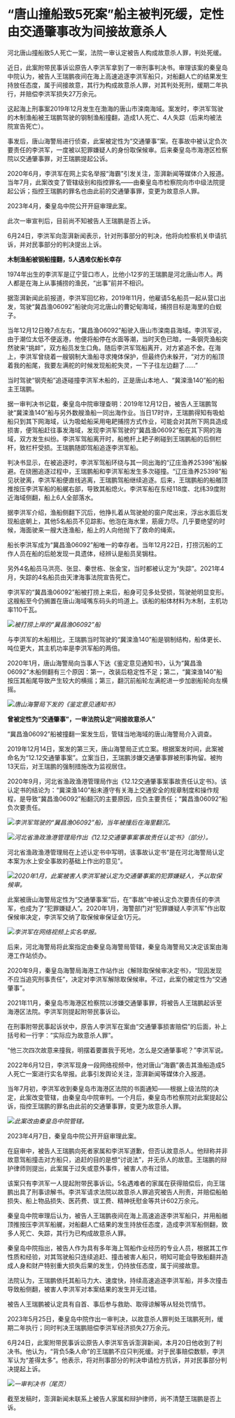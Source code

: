 

# “唐山撞船致5死案”船主被判死缓，定性由交通肇事改为间接故意杀人

河北唐山撞船致5人死亡一案，法院一审认定被告人构成故意杀人罪，判处死缓。

近日，此案附带民事诉讼原告人李洪军拿到了一审刑事判决书。审理该案的秦皇岛中院认为，被告人王瑞鹏夜间在海上高速追逐李洪军船只，对船翻人亡的结果发生持放任态度，属于间接故意，其行为构成故意杀人罪，对其判处死刑，缓期二年执行，并赔偿李洪军损失27万余元。

这起海上刑事案2019年12月发生在渤海的唐山市滦南海域。案发时，李洪军驾驶的木制渔船被王瑞鹏驾驶的钢制渔船撞翻，造成1人死亡、4人失踪（后来均被法院宣告死亡）。

事发后，唐山海警局进行侦查，此案被定性为“交通肇事”案。在事故中被认定负次要责任的李洪军，一度被以犯罪嫌疑人的身份取保候审。后来秦皇岛市海港区检察院以交通肇事罪，对王瑞鹏提起公诉。

2020年6月，李洪军在网上实名举报“海霸”引发关注，澎湃新闻等媒体介入报道。当年7月，此案改变了管辖级别和指控罪名——由秦皇岛市检察院向市中级法院提起公诉；指控王瑞鹏的罪名也由此前的交通肇事罪，变更为故意杀人罪。

2023年4月，秦皇岛中院公开开庭审理此案。

此次一审宣判后，目前尚不知被告人王瑞鹏是否上诉。

6月24日，李洪军向澎湃新闻表示，针对刑事部分的判决，他将向检察机关申请抗诉，并对民事部分的判决提出上诉。

**木制渔船被钢船撞翻，5人遇难仅船长幸存**

1974年出生的李洪军是辽宁营口市人，比他小12岁的王瑞鹏是河北唐山市人。两人都是在海上从事捕捞的渔民，“出事”前并不相识。

据澎湃新闻此前报道，李洪军回忆称，2019年11月，他雇请5名船员一起从营口出发，驾驶“冀昌渔06092”船驶向河北唐山的曹妃甸海域，捕捞目标是海里的白蚬子。

当年12月12日晚7点左右，“冀昌渔06092”船驶入唐山市滦南县海域。李洪军说，由于潮位太低不便返港，他便将船停在水面等潮，当时天色已暗，一条钢壳渔船突然驶来“挑衅”，双方船员发生口角。随后李洪军驾船离开，对方紧追不舍。在海上，李洪军曾绕着一艘钢制大渔船寻求掩体保护，但最终仍未躲开，“对方的船顶着我的船尾，我要左满舵的时候发现船舵失灵，一下子往左边翻了……”

当时驾驶“钢壳船”追逐碰撞李洪军木船的，正是唐山本地人、“冀滦渔140”船的船主王瑞鹏。

据一审判决书记载，秦皇岛中院审理查明：2019年12月12日，被告人王瑞鹏驾驶“冀滦渔140”船与另外数艘渔船一同出海作业。当日17时许，王瑞鹏得知有吸蛤船只到其下网海域，认为吸蛤船采用电耙捕捞方式作业，可能会对其所下网具造成损害，便驾船赶往事发海域，发现李洪军驾驶的“冀昌渔06092”船在其下网的海域，双方发生纠纷。李洪军驾船离开时，船桅杆上耙子刷碰到王瑞鹏船的后侧栏杆，致栏杆受损。王瑞鹏随即驾船追逐李洪军船。

判决书显示，在被追逐时，李洪军驾船环绕与其一同出海的“辽庄渔养25398”船躲避。在绕圈追逐过程中，王瑞鹏船和李洪军船发生多次碰撞。“辽庄渔养25398”船见状驶离，李洪军船便直线逃离，王瑞鹏驾船继续追逐。后来，王瑞鹏船的船艏顶推按压李洪军船的船艉右部，导致其船熄火。李洪军船在东经118度、北纬39度附近海域侧翻，船上6人全部落水。

据李洪军介绍，渔船侧翻下沉后，他挣扎着从驾驶舱的窗户爬出来，浮出水面后发现船底朝上，其他5名船员不见踪影。他泡在海水里，筋疲力尽。几乎要绝望的时候，海面驶来一艘大连渔船，船上的人向他抛下了救命的绳索。

船长李洪军成为“冀昌渔06092”船唯一的幸存者。当年12月22日，打捞沉船的工作人员在船的后舱发现一具遗体，经辨认是船员吴锔柱。

另外4名船员马洪亮、张显、秦世栋、张金宝，当时都被认定为“失踪”。2021年4月，失踪的4名船员由天津海事法院宣告死亡。

李洪军的“冀昌渔06092”船被打捞上来后，船身可见多处受损，驾驶舱明显变形。这艘船至今仍搁置在唐山海域嘴东码头的坞道上。该船的船体材料为木制，主机功率110千瓦。

![](https://inews.gtimg.com/om_bt/OyKPNSHVBTDcqPEt-zhtu_5gATZfQfFfL6mCgkwrye-jYAA/1000)_被打捞上岸的“冀昌渔06092”船_

与李洪军的木船相比，王瑞鹏当时驾驶的“冀滦渔140”船是钢制结构，船体更长、吨位更大，其主机功率是李洪军船的两倍。

2020年1月，唐山海警局向当事人下达《鉴定意见通知书》，认为“冀昌渔06092”木船侧翻有三个原因：第一，改装后稳定性不足；第二，“冀滦渔140”船按压其船尾导致产生较大的横摇；第三，翻沉前船轮左满舵进一步加剧船轮向左横摇。

![](https://inews.gtimg.com/om_bt/OgJPHAPP8VE4pZv6o2euLSDx8BKQSbhWtaRZcCrxQaWT8AA/1000)_唐山海警局下发的《鉴定意见通知书》_

**曾被定性为“交通肇事”，一审法院认定“间接故意杀人”**

“冀昌渔06092”船被撞翻一案发生后，管辖当地海域的唐山海警局介入调查。

2019年12月14日，案发的第三天，唐山海警局正式立案。根据案发时间，此案被命名为“12.12交通肇事案”。立案当日，王瑞鹏涉嫌交通肇事罪被刑事拘留。被拘13天后，对王瑞鹏的强制措施改为监视居住。

2020年9月，河北省渔政渔港管理局作出《12.12交通肇事案事故责任认定书》。该认定书的结论为：“冀滦渔140”船未遵守有关海上交通安全的规章制度和操作规程，是导致“冀昌渔06092”船翻沉的主要原因，应负主要责任；“冀昌渔06092”船负次要责任。

![](https://inews.gtimg.com/om_bt/OswWEF-fv6qt0YStGBEtlL4qpWs-GeZfsS8l_F-aGZZ2wAA/1000)_李洪军驾驶的“冀昌渔06092”船，当年被撞后在海里翻沉。_

![](https://inews.gtimg.com/om_bt/O1b3d380lrPle-OBV7O_ODpAuV-OSI8D5IBNz5P5XAZDsAA/1000)_河北省渔政渔港管理局作出《12.12交通肇事案事故责任认定书》（部分）。_

河北省渔政渔港管理局在上述认定书中写明，该事故认定书“是在河北海警局认定本案为水上安全事故的基础上作出的意见”。

![](https://inews.gtimg.com/om_bt/OBnDMn6PmV0y79aZMGOgz56CQRQqukR31sT56BatIMxi4AA/1000)_2020年1月，此案被害人李洪军被认定为交通肇事案的犯罪嫌疑人，予以取保候审。_

此案被唐山海警局定性为“交通肇事案”后，在“事故”中被认定负次要责任的李洪军，也成为了“犯罪嫌疑人”。2020年1月，海警部门对“犯罪嫌疑人李洪军”作出取保候审决定，李洪军交纳了取保候审保证金1万元。

![](https://inews.gtimg.com/om_bt/OImpoIJJWw5hS5sdDjHQifuURNkdDrsZYUuJR8nSif5l4AA/1000)_李洪军在网络视频上实名举报。_

后来，河北海警局将此案指定由秦皇岛海警局管辖，秦皇岛海警局又决定该案由海港工作站侦办。

2020年9月，秦皇岛海警局海港工作站作出《解除取保候审决定书》，“现因发现不应当追究刑事责任”，决定对李洪军解除取保候审。不过，此案仍被定性为“交通肇事”。

2021年11月，秦皇岛市海港区检察院以涉嫌交通肇事罪，将被告人王瑞鹏起诉至海港区法院。李洪军则提起附带民事诉讼。

在刑事附带民事起诉状中，原告人李洪军在案由“交通肇事损害赔偿”的后面，补上括号和一行字：“实际应为故意杀人罪”。

“他三次四次故意来撞我，明摆着要置我于死地，怎么是交通肇事呢？”李洪军说。

2022年6月12日，李洪军现身一段网络视频中，他对唐山“海霸”袭击其渔船造成5人死亡一案进行实名举报。此事引发舆论关注，澎湃新闻等媒体介入报道。

当年7月初，李洪军收到秦皇岛市海港区法院的书面通知——根据上级法院的决定，此案改变管辖，由秦皇岛中院审判。一个月后，秦皇岛市检察院对此案提起公诉，指控王瑞鹏的罪名由此前的交通肇事罪，变更为故意杀人罪。

![](https://inews.gtimg.com/om_bt/Ou4nZ1aoKlbYy-LDobiBcQ88ULqe6azM1M4xjtxRLoFvcAA/1000)_此案改由秦皇岛中院管辖。_

2023年4月7日，秦皇岛中院公开开庭审理此案。

在庭审中，被告人王瑞鹏向死者家属和李洪军道歉，但否认故意杀人。他辩称并非故意驾船撞击对方船只，追赶的目的是想“讨说法”，并无杀人的故意。王瑞鹏的辩护律师则提出，此案属于过失或意外事件，被害人亦有过错。

该案只有李洪军一人提起附带民事诉讼。5名遇难者的家属在获得赔偿后，向王瑞鹏出具了刑事谅解书。李洪军请求法院以故意杀人罪追究被告人刑责，并赔偿船舶损失、船上物品损失、医药费、误工费、精神抚慰金等共计602万余元。

秦皇岛中院审理后认为，被告人王瑞鹏夜间在海上高速追逐李洪军船只，并用船艏顶推按压李洪军船艉，对船翻人亡结果的发生持放任态度，造成李洪军船侧翻，致多人死亡、失踪，其行为已构成故意杀人罪。

秦皇岛中院指出，被告人作为具有多年海上驾船作业经历的专业人员，根据其工作性质和经验，对其驾驶船只连续追赶、撞击被害人船只，明知可能会导致船翻并造成人身和财产特别重大损失后果的发生，仍持放任态度，属于间接故意。

法院认为，王瑞鹏依托其船马力大、速度快，持续高速追逐李洪军船，并多次撞击导致船侧翻，被害人李洪军对本案结果的发生并无过错。

被告人王瑞鹏被认定具有自首、事后参与救助、取得谅解等从轻处罚情节。

2023年5月25日，秦皇岛中院作出一审判决，以故意杀人罪判处王瑞鹏死刑，缓期二年执行；同时判决王瑞鹏赔偿李洪军经济损失27万余元。

6月24日，此案附带民事诉讼原告人李洪军告诉澎湃新闻，本月20日他收到了判决书。他认为，“背负5条人命”的王瑞鹏不应只判死缓。对于民事赔偿数额，李洪军认为“差得太多”。他表示，将对刑事部分的判决申请检方抗诉，并对民事部分判决提起上诉。

![](https://inews.gtimg.com/om_bt/O0VQaTWijuZOATbXKdtkW92vjr1eOpHtHDBlYtORcbu30AA/1000)_一审判决书（尾页）_

截至发稿时，澎湃新闻未联系上被告人家属和辩护律师，尚不清楚王瑞鹏是否上诉。

